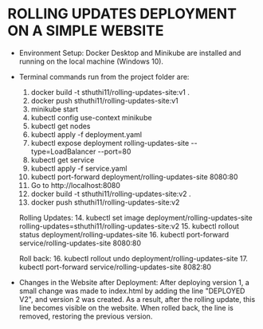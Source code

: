 # ROLLING UPDATES DEPLOYMENT ON A SIMPLE WEBSITE

- Environment Setup:
  Docker Desktop and Minikube are installed and running on the local machine (Windows 10).

  
- Terminal commands run from the project folder are:
  
  1. docker build -t sthuthi11/rolling-updates-site:v1 .
  2. docker push sthuthi11/rolling-updates-site:v1
  3. minikube start
  4. kubectl config use-context minikube
  5. kubectl get nodes
  6. kubectl apply -f deployment.yaml
  7. kubectl expose deployment rolling-updates-site --type=LoadBalancer --port=80
  8. kubectl get service
  9. kubectl apply -f service.yaml
  10. kubectl port-forward deployment/rolling-updates-site 8080:80
  11. Go to http://localhost:8080
  12. docker build -t sthuthi11/rolling-updates-site:v2 .
  13. docker push sthuthi11/rolling-updates-site:v2
  
  Rolling Updates:
  14. kubectl set image deployment/rolling-updates-site rolling-updates=sthuthi11/rolling-updates-site:v2
  15. kubectl rollout status deployment/rolling-updates-site
  16. kubectl port-forward service/rolling-updates-site 8080:80
  
  Roll back:
  16. kubectl rollout undo deployment/rolling-updates-site
  17. kubectl port-forward service/rolling-updates-site 8082:80


- Changes in the Website after Deployment: 
  After deploying version 1, a small change was made to index.html by adding the line "DEPLOYED V2", and version 2 was created. As a 
  result, after the rolling update, this line becomes visible on the website. When rolled back, the line is removed, restoring the previous   version.
